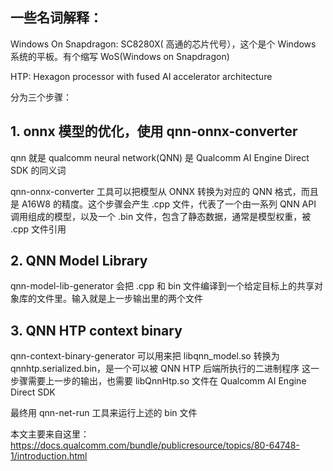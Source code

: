 ## 一些名词解释：

Windows On Snapdragon: SC8280X( 高通的芯片代号），这个是个 Windows 系统的平板。有个缩写 WoS(Windows on Snapdragon)

HTP: Hexagon processor with fused AI accelerator architecture



分为三个步骤：

## 1. onnx 模型的优化，使用 qnn-onnx-converter
qnn 就是 qualcomm neural network(QNN) 是 Qualcomm AI Engine Direct SDK 的同义词

qnn-onnx-converter 工具可以把模型从 ONNX 转换为对应的 QNN 格式，而且是 A16W8 的精度。这个步骤会产生 .cpp 文件，代表了一个由一系列 QNN API 调用组成的模型，以及一个 .bin 文件，包含了静态数据，通常是模型权重，被 .cpp 文件引用


## 2. QNN Model Library

qnn-model-lib-generator 会把 .cpp 和 bin 文件编译到一个给定目标上的共享对象库的文件里。输入就是上一步输出里的两个文件


## 3. QNN HTP context binary

qnn-context-binary-generator 可以用来把 libqnn_model.so 转换为 qnnhtp.serialized.bin，是一个可以被 QNN HTP 后端所执行的二进制程序
这一步骤需要上一步的输出，也需要 libQnnHtp.so 文件在 Qualcomm AI Engine Direct SDK

最终用 qnn-net-run 工具来运行上述的 bin 文件

本文主要来自这里：https://docs.qualcomm.com/bundle/publicresource/topics/80-64748-1/introduction.html
